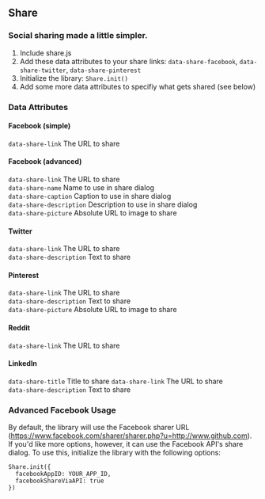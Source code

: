## Share ##
### Social sharing made a little simpler. ###

1. Include share.js
2. Add these data attributes to your share links: `data-share-facebook`, `data-share-twitter`, `data-share-pinterest`
3. Initialize the library: `Share.init()`
4. Add some more data attributes to specifiy what gets shared (see below)

### Data Attributes ###

#### Facebook (simple) ####
`data-share-link` The URL to share  

#### Facebook (advanced) ####
`data-share-link` The URL to share  
`data-share-name` Name to use in share dialog  
`data-share-caption` Caption to use in share dialog   
`data-share-description` Description to use in share dialog   
`data-share-picture` Absolute URL to image to share

#### Twitter ####
`data-share-link` The URL to share  
`data-share-description` Text to share 

#### Pinterest ####
`data-share-link` The URL to share  
`data-share-description` Text to share  
`data-share-picture` Absolute URL to image to share  

#### Reddit ####
`data-share-link` The URL to share  

#### LinkedIn ####
`data-share-title` Title to share
`data-share-link` The URL to share  
`data-share-description` Text to share 


### Advanced Facebook Usage ###

By default, the library will use the Facebook sharer URL (https://www.facebook.com/sharer/sharer.php?u=http://www.github.com). If you'd like more options, however, it can use the Facebook API's share dialog. To use this, initialize the library with the following options:

```
Share.init({
  facebookAppID: YOUR_APP_ID, 
  facebookShareViaAPI: true
})
```
